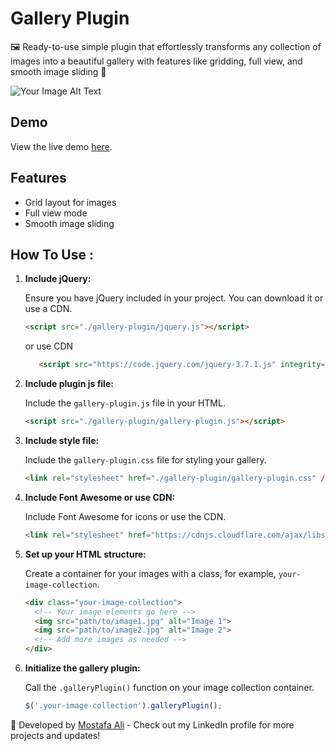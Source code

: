 # Gallery Plugin

🖼️ Ready-to-use simple plugin that effortlessly transforms any collection of images into a beautiful gallery with features like gridding, full view, and smooth image sliding 🚀


![Your Image Alt Text](https://drive.google.com/uc?export=view&id=1SczNMpWETKq6r5Yz-CETEnYrElpci7W9)


## Demo

View the live demo [here](https://mo3lii.github.io/Gallery-Project/).

## Features

- Grid layout for images
- Full view mode
- Smooth image sliding

## How To Use : 

1. **Include jQuery:**

   Ensure you have jQuery included in your project. You can download it or use a CDN.

    ```html
    <script src="./gallery-plugin/jquery.js"></script>
    ```
      or use CDN
   ```html
      <script src="https://code.jquery.com/jquery-3.7.1.js" integrity="sha256-eKhayi8LEQwp4NKxN+CfCh+3qOVUtJn3QNZ0TciWLP4=" crossorigin="anonymous"></script>
   ```

2. **Include plugin js file:**

   Include the `gallery-plugin.js` file in your HTML.

    ```html
    <script src="./gallery-plugin/gallery-plugin.js"></script>
    ```

4. **Include  style file:**

   Include the `gallery-plugin.css` file for styling your gallery.

    ```html
    <link rel="stylesheet" href="./gallery-plugin/gallery-plugin.css" />
    ```

5. **Include Font Awesome or use CDN:**

   Include Font Awesome for icons or use the CDN.

    ```html
    <link rel="stylesheet" href="https://cdnjs.cloudflare.com/ajax/libs/font-awesome/6.5.1/css/all.min.css"/>
    ```

6. **Set up your HTML structure:**

   Create a container for your images with a class, for example, `your-image-collection`.

    ```html
    <div class="your-image-collection">
      <!-- Your image elements go here -->
      <img src="path/to/image1.jpg" alt="Image 1">
      <img src="path/to/image2.jpg" alt="Image 2">
      <!-- Add more images as needed -->
    </div>
    ```

7. **Initialize the gallery plugin:**

   Call the `.galleryPlugin()` function on your image collection container.

    ```javascript
    $('.your-image-collection').galleryPlugin();
    ```

🚀 Developed by [Mostafa Ali](https://www.linkedin.com/in/mostafa-ali-462152203/) - Check out my LinkedIn profile for more projects and updates!
